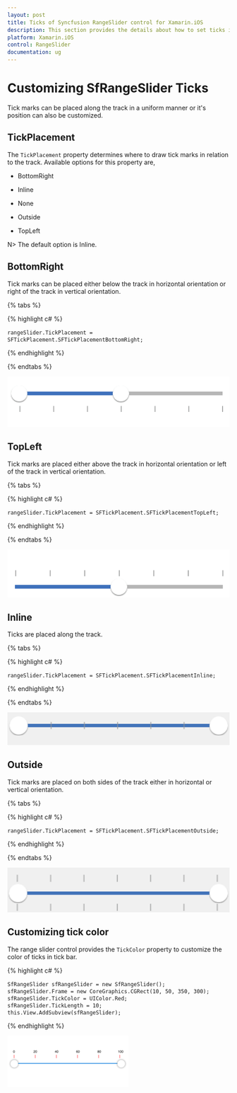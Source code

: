 ```yaml
---
layout: post
title: Ticks of Syncfusion RangeSlider control for Xamarin.iOS
description: This section provides the details about how to set ticks in proper position for RangeSlider control in Xamarin.iOS
platform: Xamarin.iOS
control: RangeSlider
documentation: ug
---
```


# Customizing SfRangeSlider Ticks

Tick marks can be placed along the track in a uniform manner or it's position can also be customized.

## TickPlacement

The `TickPlacement` property determines where to draw tick marks in relation to the track. Available options for this property are,

* BottomRight

* Inline

* None

* Outside

* TopLeft

N> The default option is Inline.

## BottomRight

Tick marks can be placed either below the track in horizontal orientation or right of the track in vertical orientation.

{% tabs %}

{% highlight c# %}

	rangeSlider.TickPlacement = SFTickPlacement.SFTickPlacementBottomRight;

{% endhighlight %}

{% endtabs %}

![The BottomRight](images/BottomRight.png)

## TopLeft

Tick marks are placed either above the track in horizontal orientation or left of the track in vertical orientation.

{% tabs %}

{% highlight c# %}

	rangeSlider.TickPlacement = SFTickPlacement.SFTickPlacementTopLeft;

{% endhighlight %}

{% endtabs %}

![The TopLeft](images/TopLeft.png)

## Inline

Ticks are placed along the track.

{% tabs %}

{% highlight c# %}

	rangeSlider.TickPlacement = SFTickPlacement.SFTickPlacementInline;

{% endhighlight %}

{% endtabs %}

![The Inline](images/Inline.png)

## Outside

Tick marks are placed on both sides of the track either in horizontal or vertical orientation.

{% tabs %}

{% highlight c# %}

	rangeSlider.TickPlacement = SFTickPlacement.SFTickPlacementOutside;

{% endhighlight %}

{% endtabs %}

![The Outside](images/Outside.png)


## Customizing tick color

The range slider control provides the `TickColor` property to customize the color of ticks in tick bar.

{% highlight c# %}

	SfRangeSlider sfRangeSlider = new SfRangeSlider();
	sfRangeSlider.Frame = new CoreGraphics.CGRect(10, 50, 350, 300);
	sfRangeSlider.TickColor = UIColor.Red;
	sfRangeSlider.TickLength = 10;
	this.View.AddSubview(sfRangeSlider);
 
{% endhighlight %}

![The TickColor](images/TickColor.png)

